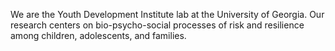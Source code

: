 We are the Youth Development Institute lab at the University of Georgia. Our research centers on bio-psycho-social processes of risk and resilience among children, adolescents, and families.

<!---
YouthDevelopmentInstituteUGA/YouthDevelopmentInstituteUGA is a ✨ special ✨ repository because its `README.md` (this file) appears on your GitHub profile.
You can click the Preview link to take a look at your changes.
--->
